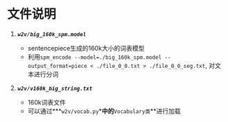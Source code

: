# 文件说明
1. ***`w2v/big_160k_spm.model`***
    * sentencepiece生成的160k大小的词表模型
    * 利用`spm_encode --model=./big_160k_spm.model --output_format=piece < ./file_0_0.txt > ./file_0_0_seg.txt`, 对文本进行分词
    
2. ***`w2v/v160k_big_string.txt`***
    * 160k词表文件
    * 可以通过***`w2v/vocab.py`***中的**`Vocabulary类`**进行加载